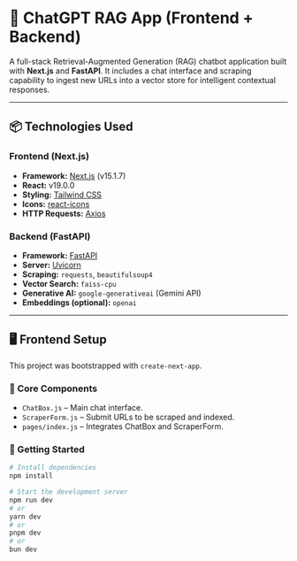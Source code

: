 # 🧠 ChatGPT RAG App (Frontend + Backend)

A full-stack Retrieval-Augmented Generation (RAG) chatbot application built with **Next.js** and **FastAPI**. It includes a chat interface and scraping capability to ingest new URLs into a vector store for intelligent contextual responses.

---

## 📦 Technologies Used

### Frontend (Next.js)
- **Framework:** [Next.js](https://nextjs.org/) (v15.1.7)
- **React:** v19.0.0
- **Styling:** [Tailwind CSS](https://tailwindcss.com/)
- **Icons:** [react-icons](https://react-icons.github.io/react-icons/)
- **HTTP Requests:** [Axios](https://axios-http.com/)

### Backend (FastAPI)
- **Framework:** [FastAPI](https://fastapi.tiangolo.com/)
- **Server:** [Uvicorn](https://www.uvicorn.org/)
- **Scraping:** `requests`, `beautifulsoup4`
- **Vector Search:** `faiss-cpu`
- **Generative AI:** `google-generativeai` (Gemini API)
- **Embeddings (optional):** `openai`

---

## 🖥️ Frontend Setup

This project was bootstrapped with `create-next-app`.

### 📍 Core Components
- `ChatBox.js` – Main chat interface.
- `ScraperForm.js` – Submit URLs to be scraped and indexed.
- `pages/index.js` – Integrates ChatBox and ScraperForm.

### 🚀 Getting Started

```bash
# Install dependencies
npm install

# Start the development server
npm run dev
# or
yarn dev
# or
pnpm dev
# or
bun dev




